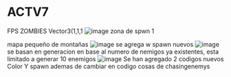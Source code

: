 # ACTV7
FPS ZOMBIES
Vector3(1,1,1
![image](https://github.com/user-attachments/assets/1b4446ea-53ba-47ee-b1f0-8b7fe132e5e1)
zona de spwn 1

mapa pequeño de montañas
![image](https://github.com/user-attachments/assets/8f4724f0-3d9d-40ee-925c-e78093a94d2e)
se agrega w spawn nuevos
![image](https://github.com/user-attachments/assets/881010d4-6d13-4a35-9a8c-c0a647473233)
se basan en generacion en base al numero de nemigos ya existentes, esta limitado a generar 10 enemigos
![image](https://github.com/user-attachments/assets/13714999-997d-429a-91d8-90d26d3fa411)
Se han agregado 2 codigos nuevos Color Y spawn ademas de cambiar en codigo cosas de chasingenemys
